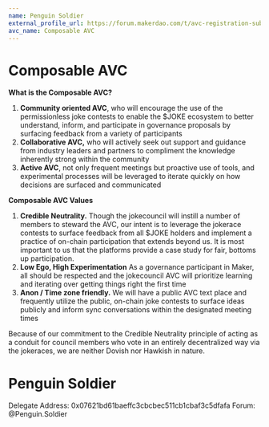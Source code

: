 ```yaml
---
name: Penguin Soldier
external_profile_url: https://forum.makerdao.com/t/avc-registration-submission-composable-avc/20348
avc_name: Composable AVC
---
```


# Composable AVC

**What is the Composable AVC?**

1. **Community oriented AVC**, who will encourage the use of the permissionless joke contests to enable the $JOKE ecosystem to better understand, inform, and participate in governance proposals by surfacing feedback from a variety of participants
2. **Collaborative AVC,** who will actively seek out support and guidance from industry leaders and partners to compliment the knowledge inherently strong within the community
3. **Active AVC**, not only frequent meetings but proactive use of tools, and experimental processes will be leveraged to iterate quickly on how decisions are surfaced and communicated

**Composable AVC Values**

1. **Credible Neutrality.** Though the jokecouncil will instill a number of members to steward the AVC, our intent is to leverage the jokerace contests to surface feedback from all $JOKE holders and implement a practice of on-chain participation that extends beyond us. It is most important to us that the platforms provide a case study for fair, bottoms up participation.
2. **Low Ego, High Experimentation** As a governance participant in Maker, all should be respected and the jokecouncil AVC will prioritize learning and iterating over getting things right the first time
3. **Anon / Time zone friendly.** We will have a public AVC text place and frequently utilize the public, on-chain joke contests to surface ideas publicly and inform sync conversations within the designated meeting times

Because of our commitment to the Credible Neutrality principle of acting as a conduit for council members who vote in an entirely decentralized way via the jokeraces, we are neither Dovish nor Hawkish in nature.

# Penguin Soldier
Delegate Address: 0x07621bd61baeffc3cbcbec511cb1cbaf3c5dfafa
Forum: @Penguin.Soldier